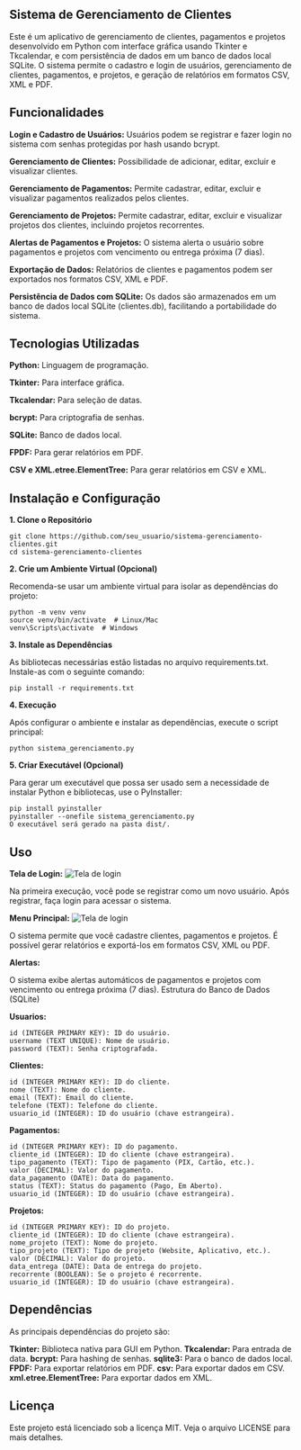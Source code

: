 ## Sistema de Gerenciamento de Clientes

Este é um aplicativo de gerenciamento de clientes, pagamentos e projetos desenvolvido em Python com interface gráfica usando Tkinter e Tkcalendar, e com persistência de dados em um banco de dados local SQLite. O sistema permite o cadastro e login de usuários, gerenciamento de clientes, pagamentos, e projetos, e geração de relatórios em formatos CSV, XML e PDF.

## Funcionalidades

**Login e Cadastro de Usuários:** Usuários podem se registrar e fazer login no sistema com senhas protegidas por hash usando bcrypt.

**Gerenciamento de Clientes:** Possibilidade de adicionar, editar, excluir e visualizar clientes.

**Gerenciamento de Pagamentos:** Permite cadastrar, editar, excluir e visualizar pagamentos realizados pelos clientes.

**Gerenciamento de Projetos:** Permite cadastrar, editar, excluir e visualizar projetos dos clientes, incluindo projetos recorrentes.

**Alertas de Pagamentos e Projetos:** O sistema alerta o usuário sobre pagamentos e projetos com vencimento ou entrega próxima (7 dias).

**Exportação de Dados:** Relatórios de clientes e pagamentos podem ser exportados nos formatos CSV, XML e PDF.

**Persistência de Dados com SQLite:** Os dados são armazenados em um banco de dados local SQLite (clientes.db), facilitando a portabilidade do sistema.

## Tecnologias Utilizadas

  **Python:** Linguagem de programação.

  **Tkinter:** Para interface gráfica.

  **Tkcalendar:** Para seleção de datas.

  **bcrypt:** Para criptografia de senhas.

  **SQLite:** Banco de dados local.

  **FPDF:** Para gerar relatórios em PDF.

  **CSV e XML.etree.ElementTree:** Para gerar relatórios em CSV e XML.

## Instalação e Configuração

**1. Clone o Repositório**

    git clone https://github.com/seu_usuario/sistema-gerenciamento-clientes.git
    cd sistema-gerenciamento-clientes

**2. Crie um Ambiente Virtual (Opcional)**

Recomenda-se usar um ambiente virtual para isolar as dependências do projeto:

    python -m venv venv
    source venv/bin/activate  # Linux/Mac
    venv\Scripts\activate  # Windows
    
**3. Instale as Dependências**

As bibliotecas necessárias estão listadas no arquivo requirements.txt. Instale-as com o seguinte comando:

    pip install -r requirements.txt
    
**4. Execução**

Após configurar o ambiente e instalar as dependências, execute o script principal:

    python sistema_gerenciamento.py
    
**5. Criar Executável (Opcional)**
   
Para gerar um executável que possa ser usado sem a necessidade de instalar Python e bibliotecas, use o PyInstaller:

    pip install pyinstaller
    pyinstaller --onefile sistema_gerenciamento.py
    O executável será gerado na pasta dist/.

## Uso

**Tela de Login:**
![Tela de login](https://i.imgur.com/SkrrUL0.png)

Na primeira execução, você pode se registrar como um novo usuário.
Após registrar, faça login para acessar o sistema.

**Menu Principal:**
![Tela de login](https://i.imgur.com/jJxqLpi.png)

O sistema permite que você cadastre clientes, pagamentos e projetos.
É possível gerar relatórios e exportá-los em formatos CSV, XML ou PDF.

**Alertas:**

O sistema exibe alertas automáticos de pagamentos e projetos com vencimento ou entrega próxima (7 dias).
Estrutura do Banco de Dados (SQLite)

**Usuarios:**

    id (INTEGER PRIMARY KEY): ID do usuário.
    username (TEXT UNIQUE): Nome de usuário.
    password (TEXT): Senha criptografada.

**Clientes:**

    id (INTEGER PRIMARY KEY): ID do cliente.
    nome (TEXT): Nome do cliente.
    email (TEXT): Email do cliente.
    telefone (TEXT): Telefone do cliente.
    usuario_id (INTEGER): ID do usuário (chave estrangeira).

**Pagamentos:**

    id (INTEGER PRIMARY KEY): ID do pagamento.
    cliente_id (INTEGER): ID do cliente (chave estrangeira).
    tipo_pagamento (TEXT): Tipo de pagamento (PIX, Cartão, etc.).
    valor (DECIMAL): Valor do pagamento.
    data_pagamento (DATE): Data do pagamento.
    status (TEXT): Status do pagamento (Pago, Em Aberto).
    usuario_id (INTEGER): ID do usuário (chave estrangeira).

**Projetos:**

    id (INTEGER PRIMARY KEY): ID do projeto.
    cliente_id (INTEGER): ID do cliente (chave estrangeira).
    nome_projeto (TEXT): Nome do projeto.
    tipo_projeto (TEXT): Tipo de projeto (Website, Aplicativo, etc.).
    valor (DECIMAL): Valor do projeto.
    data_entrega (DATE): Data de entrega do projeto.
    recorrente (BOOLEAN): Se o projeto é recorrente.
    usuario_id (INTEGER): ID do usuário (chave estrangeira).

## Dependências

As principais dependências do projeto são:

**Tkinter:** Biblioteca nativa para GUI em Python.
**Tkcalendar:** Para entrada de data.
**bcrypt:** Para hashing de senhas.
**sqlite3:** Para o banco de dados local.
**FPDF:** Para exportar relatórios em PDF.
**csv:** Para exportar dados em CSV.
**xml.etree.ElementTree:** Para exportar dados em XML.

## Licença

Este projeto está licenciado sob a licença MIT. Veja o arquivo LICENSE para mais detalhes.
